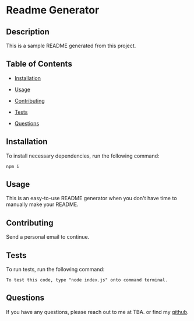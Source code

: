 # Readme Generator


## Description

This is a sample README generated from this project.

## Table of Contents 

* [Installation](#installation)

* [Usage](#usage)

* [Contributing](#contributing)

* [Tests](#tests)

* [Questions](#questions)

## Installation

To install necessary dependencies, run the following command:

```
npm i 
```

## Usage

This is an easy-to-use README generator when you don't have time to manually make your README.


  
## Contributing

Send a personal email to continue.

## Tests

To run tests, run the following command:

```
To test this code, type "node index.js" onto command terminal.
```

## Questions

If you have any questions, please reach out to me at TBA. or find my [github](https://github.com/Phammist/).

